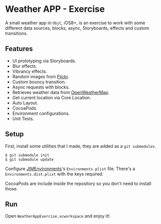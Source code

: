 # Weather APP - Exercise
A small weather app in `ObjC`, iOS8+, is an exercise to work with some different data sources, blocks, async, Storyboards, effects and custom transitions.

## Features
* UI prototyping via Storyboards.
* Blur effects.
* Vibrancy effects.
* Random images from [Flickr](https://www.flickr.com/services/api/).
* Custom bouncy transition.
* Async requests with blocks.
* Retrieves weather data from [OpenWeatherMap](http://openweathermap.org/).
* Get current location via Core Location.
* Auto Layout.
* CocoaPods.
* Environment configurations.
* Unit Tests.

## Setup
First, install some utilities that I made, they are added as a `git submodules`.

	$ git submodule init
	$ git submodule update
	
Configure [JIMEnvironments](https://github.com/nebiros/JIMEnvironments)'s `Environments.plist` file. There's a `Environments.dist.plist` with the keys required.

CocoaPods are include inside the repository so you don't need to install those.

## Run
Open `WeatherAppExercise.xcworkspace` and enjoy it!.
